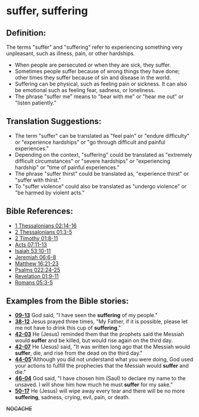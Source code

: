 # suffer, suffering #

## Definition: ##

The terms "suffer" and "suffering" refer to experiencing something very unpleasant, such as illness, pain, or other hardships.

* When people are persecuted or when they are sick, they suffer.
* Sometimes people suffer because of wrong things they have done; other times they suffer because of sin and disease in the world.
* Suffering can be physical, such as feeling pain or sickness. It can also be emotional such as feeling fear, sadness, or loneliness.
* The phrase "suffer me" means to "bear with me" or "hear me out" or "listen patiently."

## Translation Suggestions: ##

* The term "suffer" can be translated as "feel pain" or "endure difficulty" or "experience hardships" or "go through difficult and painful experiences."
* Depending on the context, "suffering" could be translated as "extremely difficult circumstances" or "severe hardships" or "experiencing hardship" or "time of painful experiences."
* The phrase "suffer thirst" could be translated as, "experience thirst" or "suffer with thirst."
* To "suffer violence" could also be translated as "undergo violence" or "be harmed by violent acts."

## Bible References: ##

* [1 Thessalonians 02:14-16](https://door43.org/en/bible/notes/1th/02/14)
* [2 Thessalonians 01:3-5](https://door43.org/en/bible/notes/2th/01/03)
* [2 Timothy 01:8-11](https://door43.org/en/bible/notes/2ti/01/08)
* [Acts 07:11-13](https://door43.org/en/bible/notes/act/07/11)
* [Isaiah 53:10-11](https://door43.org/en/bible/notes/isa/53/10)
* [Jeremiah 06:6-8](https://door43.org/en/bible/notes/jer/06/06)
* [Matthew 16:21-23](https://door43.org/en/bible/notes/mat/16/21)
* [Psalms 022:24-25](https://door43.org/en/bible/notes/psa/022/024)
* [Revelation 01:9-11](https://door43.org/en/bible/notes/rev/01/09)
* [Romans 05:3-5](https://door43.org/en/bible/notes/rom/05/03)

## Examples from the Bible stories: ##

* __[09-13](https://door43.org/en/obs/notes/frames/09-13)__ God said, "I have seen the __suffering__  of my people."
* __[38-12](https://door43.org/en/obs/notes/frames/38-12)__ Jesus prayed three times, "My Father, if it is possible, please let me not have to drink this cup of __suffering__."
* __[42-03](https://door43.org/en/obs/notes/frames/42-03)__ He (Jesus) reminded them that the prophets said the Messiah would __suffer__  and be killed, but would rise again on the third day.
* __[42-07](https://door43.org/en/obs/notes/frames/42-07)__ He (Jesus) said, "It was written long ago that the Messiah would __suffer__, die, and rise from the dead on the third day."
* __[44-05](https://door43.org/en/obs/notes/frames/44-05)__"Although you did not understand what you were doing, God used your actions to fulfill the prophecies that the Messiah would __suffer__  and die."
* __[46-04](https://door43.org/en/obs/notes/frames/46-04)__ God said, "I have chosen him (Saul) to declare my name to the unsaved. I will show him how much he must __suffer__  for my sake."
* __[50-17](https://door43.org/en/obs/notes/frames/50-17)__ He (Jesus) will wipe away every tear and there will be no more __suffering__, sadness, crying, evil, pain, or death.


~~NOCACHE~~